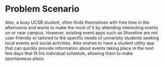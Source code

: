 # Problem Scenario

Alex, a busy UCSB student, often finds themselves with free time in the afternoons and wants to make the most of it by attending interesting events on or near campus. However, existing event apps such as Shoreline are not user-friendly or tailored to the specific needs of university students seeking local events and social activities. Alex wishes to have a student utility app that can quickly provide information about events taking place in the next few days that fit his individual schedule, allowing them to make spontaneous plans.
